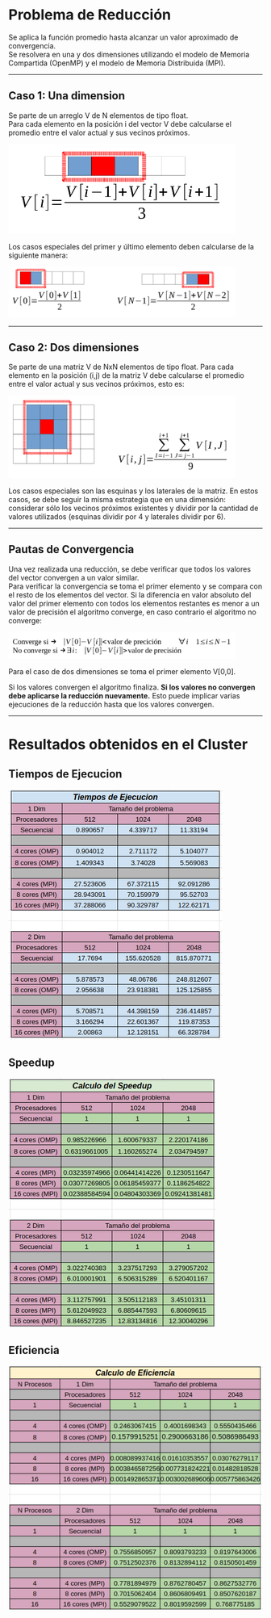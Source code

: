 # Problema de Reducción 

Se aplica la función promedio hasta alcanzar un valor aproximado de convergencia. <br>
Se resolvera en una y dos dimensiones utilizando el modelo de Memoria Compartida (OpenMP) y el modelo de Memoria Distribuida (MPI).

---

## Caso 1: Una dimension

Se parte de un arreglo V de N elementos de tipo float. <br>
Para cada elemento en la posición i del vector V debe calcularse el 
promedio entre el valor actual y sus vecinos próximos. <br>

<img src="Problematica%20y%20Datos%20Auxiliares/images/4171f11099a0318d0658b6994d2b12d4af5636007695c21a037fcb43a1d22726.png" alt="drawing" width="450"/>

<!-- ![picture 1](images/4171f11099a0318d0658b6994d2b12d4af5636007695c21a037fcb43a1d22726.png)   -->

Los casos especiales del primer y último elemento deben calcularse de la siguiente manera:
<!-- 
![picture 2](images/3cc63fd8073f185706017fbdcc079d3ca4463f75e569821509d5994d9dfdcfe8.png)   -->
<img src="Problematica%20y%20Datos%20Auxiliares/images/3cc63fd8073f185706017fbdcc079d3ca4463f75e569821509d5994d9dfdcfe8.png" alt="drawing" width="450"/>

---

## Caso 2: Dos dimensiones

Se parte de una matriz V de NxN elementos de tipo float.
Para cada elemento en la posición (i,j) de la matriz V debe calcularse el promedio entre el valor actual y sus vecinos próximos, esto es:

<!-- ![picture 5](images/65b145f83bb1739b3d6805e5c3d3ecbec6dc8e8be2d07726366c2f9a46bf6abb.png)   -->
<img src="Problematica%20y%20Datos%20Auxiliares/images/65b145f83bb1739b3d6805e5c3d3ecbec6dc8e8be2d07726366c2f9a46bf6abb.png" alt="drawing" width="450"/>

Los casos especiales son las esquinas y los laterales de la matriz. En estos casos, se debe seguir la misma estrategia que en una dimensión: considerar sólo los vecinos próximos existentes y dividir por la cantidad de valores utilizados (esquinas dividir por 4 y laterales dividir por 6).

---

## Pautas de Convergencia

Una vez realizada una reducción, se debe verificar que todos los valores del vector convergen a un valor similar. <br>
Para verificar la convergencia se toma el primer elemento y se
compara con el resto de los elementos del vector. Si la diferencia en valor absoluto del valor del primer elemento con todos los elementos restantes es menor a un valor de precisión el algoritmo converge, en caso contrario el algoritmo no converge:

<!-- ![picture 4](images/1763e84ea453dbb23ca5aa4808c60e0f940dffc341345784546a6cbdd81c5afc.png)   -->
<img src="Problematica%20y%20Datos%20Auxiliares/images/1763e84ea453dbb23ca5aa4808c60e0f940dffc341345784546a6cbdd81c5afc.png" alt="drawing" width="450"/>

Para el caso de dos dimensiones se toma el primer elemento V[0,0].

Si los valores convergen el algoritmo finaliza. **Si los valores no convergen debe aplicarse la reducción nuevamente.** Esto puede implicar varias ejecuciones de la reducción hasta que los
valores convergen.

---

# Resultados obtenidos en el Cluster

## Tiempos de Ejecucion

![picture 2](Problematica%20y%20Datos%20Auxiliares/images/e118345e0406d04c1a384daacc6e79fc604b8f245f00cad1bfbffce8330e2f52.png) 


## Speedup

![picture 4](Problematica%20y%20Datos%20Auxiliares/images/40f578e7c065acad6734a7ee199996053c362a1af3773cf63df7388eb9ce03a2.png)  

## Eficiencia

![picture 5](Problematica%20y%20Datos%20Auxiliares/images/b85a3a4de281558de830f82a848b397a0385a1e0cccfa6c4b85d81d486c60afd.png)  
